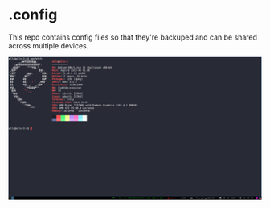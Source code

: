 # .config
This repo contains config files so that they're backuped and can be shared across multiple devices.

<img src="desktop.png"/>
